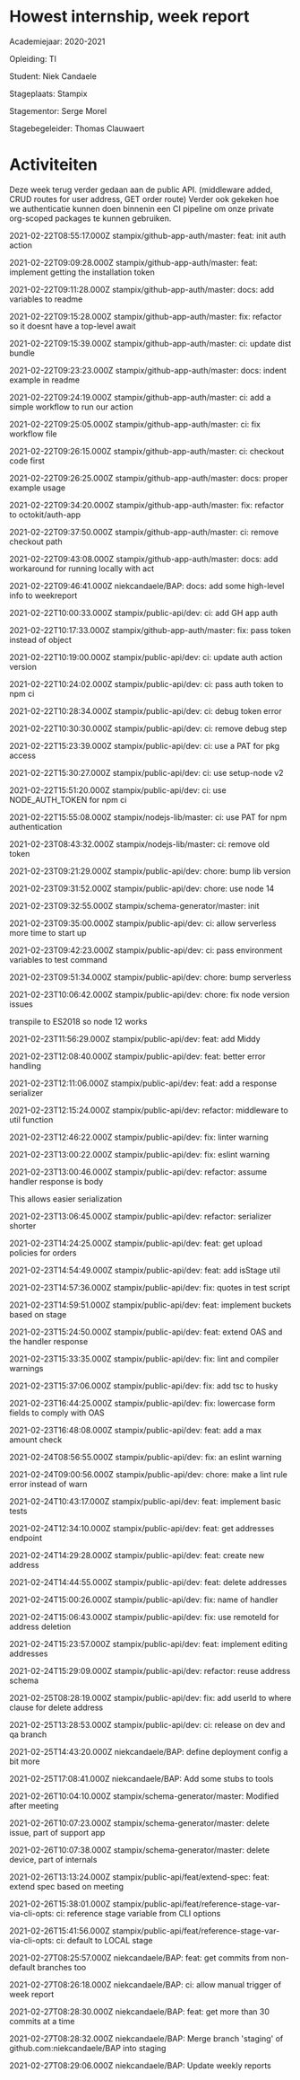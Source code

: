 # Howest internship, week report

Academiejaar: 2020-2021

Opleiding: TI

Student: Niek Candaele

Stageplaats: Stampix

Stagementor: Serge Morel

Stagebegeleider: Thomas Clauwaert

# Activiteiten

Deze week terug verder gedaan aan de public API. (middleware added, CRUD routes for user address, GET order route)
Verder ook gekeken hoe we authenticatie kunnen doen binnenin een CI pipeline om onze private org-scoped packages te kunnen gebruiken.


2021-02-22T08:55:17.000Z stampix/github-app-auth/master: feat: init auth action


2021-02-22T09:09:28.000Z stampix/github-app-auth/master: feat: implement getting the installation token


2021-02-22T09:11:28.000Z stampix/github-app-auth/master: docs: add variables to readme


2021-02-22T09:15:28.000Z stampix/github-app-auth/master: fix: refactor so it doesnt have a top-level await


2021-02-22T09:15:39.000Z stampix/github-app-auth/master: ci: update dist bundle


2021-02-22T09:23:23.000Z stampix/github-app-auth/master: docs: indent example in readme


2021-02-22T09:24:19.000Z stampix/github-app-auth/master: ci: add a simple workflow to run our action


2021-02-22T09:25:05.000Z stampix/github-app-auth/master: ci: fix workflow file


2021-02-22T09:26:15.000Z stampix/github-app-auth/master: ci: checkout code first


2021-02-22T09:26:25.000Z stampix/github-app-auth/master: docs: proper example usage


2021-02-22T09:34:20.000Z stampix/github-app-auth/master: fix: refactor to octokit/auth-app


2021-02-22T09:37:50.000Z stampix/github-app-auth/master: ci: remove checkout path


2021-02-22T09:43:08.000Z stampix/github-app-auth/master: docs: add workaround for running locally with act


2021-02-22T09:46:41.000Z niekcandaele/BAP: docs: add some high-level info to weekreport


2021-02-22T10:00:33.000Z stampix/public-api/dev: ci: add GH app auth


2021-02-22T10:17:33.000Z stampix/github-app-auth/master: fix: pass token instead of object


2021-02-22T10:19:00.000Z stampix/public-api/dev: ci: update auth action version


2021-02-22T10:24:02.000Z stampix/public-api/dev: ci: pass auth token to npm ci


2021-02-22T10:28:34.000Z stampix/public-api/dev: ci: debug token error


2021-02-22T10:30:30.000Z stampix/public-api/dev: ci: remove debug step


2021-02-22T15:23:39.000Z stampix/public-api/dev: ci: use a PAT for pkg access


2021-02-22T15:30:27.000Z stampix/public-api/dev: ci: use setup-node v2


2021-02-22T15:51:20.000Z stampix/public-api/dev: ci: use NODE_AUTH_TOKEN for npm ci


2021-02-22T15:55:08.000Z stampix/nodejs-lib/master: ci: use PAT for npm authentication


2021-02-23T08:43:32.000Z stampix/nodejs-lib/master: ci: remove old token


2021-02-23T09:21:29.000Z stampix/public-api/dev: chore: bump lib version


2021-02-23T09:31:52.000Z stampix/public-api/dev: chore: use node 14


2021-02-23T09:32:55.000Z stampix/schema-generator/master: init


2021-02-23T09:35:00.000Z stampix/public-api/dev: ci: allow serverless more time to start up


2021-02-23T09:42:23.000Z stampix/public-api/dev: ci: pass environment variables to test command


2021-02-23T09:51:34.000Z stampix/public-api/dev: chore: bump serverless


2021-02-23T10:06:42.000Z stampix/public-api/dev: chore: fix node version issues

transpile to ES2018 so node 12 works


2021-02-23T11:56:29.000Z stampix/public-api/dev: feat: add Middy


2021-02-23T12:08:40.000Z stampix/public-api/dev: feat: better error handling


2021-02-23T12:11:06.000Z stampix/public-api/dev: feat: add a response serializer


2021-02-23T12:15:24.000Z stampix/public-api/dev: refactor: middleware to util function


2021-02-23T12:46:22.000Z stampix/public-api/dev: fix: linter warning


2021-02-23T13:00:22.000Z stampix/public-api/dev: fix: eslint warning


2021-02-23T13:00:46.000Z stampix/public-api/dev: refactor: assume handler response is body

This allows easier serialization


2021-02-23T13:06:45.000Z stampix/public-api/dev: refactor: serializer shorter


2021-02-23T14:24:25.000Z stampix/public-api/dev: feat: get upload policies for orders


2021-02-23T14:54:49.000Z stampix/public-api/dev: feat: add isStage util


2021-02-23T14:57:36.000Z stampix/public-api/dev: fix: quotes in test script


2021-02-23T14:59:51.000Z stampix/public-api/dev: feat: implement buckets based on stage


2021-02-23T15:24:50.000Z stampix/public-api/dev: feat: extend OAS and the handler response


2021-02-23T15:33:35.000Z stampix/public-api/dev: fix: lint and compiler warnings


2021-02-23T15:37:06.000Z stampix/public-api/dev: fix: add tsc to husky


2021-02-23T16:44:25.000Z stampix/public-api/dev: fix: lowercase form fields to comply with OAS


2021-02-23T16:48:08.000Z stampix/public-api/dev: feat: add a max amount check


2021-02-24T08:56:55.000Z stampix/public-api/dev: fix: an eslint warning


2021-02-24T09:00:56.000Z stampix/public-api/dev: chore: make a lint rule error instead of warn


2021-02-24T10:43:17.000Z stampix/public-api/dev: feat: implement basic tests


2021-02-24T12:34:10.000Z stampix/public-api/dev: feat: get addresses endpoint


2021-02-24T14:29:28.000Z stampix/public-api/dev: feat: create new address


2021-02-24T14:44:55.000Z stampix/public-api/dev: feat: delete addresses


2021-02-24T15:00:26.000Z stampix/public-api/dev: fix: name of handler


2021-02-24T15:06:43.000Z stampix/public-api/dev: fix: use remoteId for address deletion


2021-02-24T15:23:57.000Z stampix/public-api/dev: feat: implement editing addresses


2021-02-24T15:29:09.000Z stampix/public-api/dev: refactor: reuse address schema


2021-02-25T08:28:19.000Z stampix/public-api/dev: fix: add userId to where clause for delete address


2021-02-25T13:28:53.000Z stampix/public-api/dev: ci: release on dev and qa branch


2021-02-25T14:43:20.000Z niekcandaele/BAP: define deployment config a bit more


2021-02-25T17:08:41.000Z niekcandaele/BAP: Add some stubs to tools


2021-02-26T10:04:10.000Z stampix/schema-generator/master: Modified after meeting


2021-02-26T10:07:23.000Z stampix/schema-generator/master: delete issue, part of support app


2021-02-26T10:07:38.000Z stampix/schema-generator/master: delete device, part of internals


2021-02-26T13:13:24.000Z stampix/public-api/feat/extend-spec: feat: extend spec based on meeting


2021-02-26T15:38:01.000Z stampix/public-api/feat/reference-stage-var-via-cli-opts: ci: reference stage variable from CLI options


2021-02-26T15:41:56.000Z stampix/public-api/feat/reference-stage-var-via-cli-opts: ci: default to LOCAL stage


2021-02-27T08:25:57.000Z niekcandaele/BAP: feat: get commits from non-default branches too


2021-02-27T08:26:18.000Z niekcandaele/BAP: ci: allow manual trigger of week report


2021-02-27T08:28:30.000Z niekcandaele/BAP: feat: get more than 30 commits at a time


2021-02-27T08:28:32.000Z niekcandaele/BAP: Merge branch &#x27;staging&#x27; of github.com:niekcandaele/BAP into staging


2021-02-27T08:29:06.000Z niekcandaele/BAP: Update weekly reports


